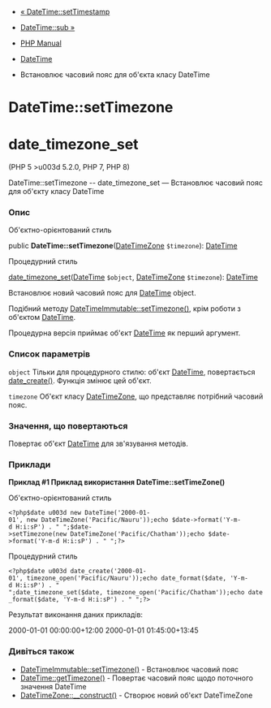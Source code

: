 - [« DateTime::setTimestamp](datetime.settimestamp.md)
- [DateTime::sub »](datetime.sub.md)

- [PHP Manual](index.md)
- [DateTime](class.datetime.md)
- Встановлює часовий пояс для об'єкта класу DateTime

# DateTime::setTimezone

# date_timezone_set

(PHP 5 \>u003d 5.2.0, PHP 7, PHP 8)

DateTime::setTimezone -- date_timezone_set — Встановлює часовий пояс
для об'єкту класу DateTime

### Опис

Об'єктно-орієнтований стиль

public **DateTime::setTimezone**([DateTimeZone](class.datetimezone.md)
`$timezone`): [DateTime](class.datetime.md)

Процедурний стиль

[date_timezone_set](function.date-timezone-set.md)([DateTime](class.datetime.md)
`$object`, [DateTimeZone](class.datetimezone.md) `$timezone`):
[DateTime](class.datetime.md)

Встановлює новий часовий пояс для [DateTime](class.datetime.md)
object.

Подібний методу
[DateTimeImmutable::setTimezone()](datetimeimmutable.settimezone.md),
крім роботи з об'єктом [DateTime](class.datetime.md).

Процедурна версія приймає об'єкт [DateTime](class.datetime.md)
як перший аргумент.

### Список параметрів

`object`
Тільки для процедурного стилю: об'єкт [DateTime](class.datetime.md),
повертається [date_create()](function.date-create.md). Функція
змінює цей об'єкт.

`timezone`
Об'єкт класу [DateTimeZone](class.datetimezone.md), що представляє
потрібний часовий пояс.

### Значення, що повертаються

Повертає об'єкт [DateTime](class.datetime.md) для зв'язування
методів.

### Приклади

**Приклад #1 Приклад використання **DateTime::setTimeZone()****

Об'єктно-орієнтований стиль

` <?php$date u003d new DateTime('2000-01-01', new DateTimeZone('Pacific/Nauru'));echo $date->format('Y-m-d H:i:sP') . "
";$date->setTimezone(new DateTimeZone('Pacific/Chatham'));echo $date->format('Y-m-d H:i:sP') . "
";?> `

Процедурний стиль

` <?php$date u003d date_create('2000-01-01', timezone_open('Pacific/Nauru'));echo date_format($date, 'Y-m-d H:i:sP') . "
";date_timezone_set($date, timezone_open('Pacific/Chatham'));echo date_format($date, 'Y-m-d H:i:sP') . "
";?> `

Результат виконання даних прикладів:

2000-01-01 00:00:00+12:00
2000-01-01 01:45:00+13:45

### Дивіться також

- [DateTimeImmutable::setTimezone()](datetimeimmutable.settimezone.md) -
Встановлює часовий пояс
- [DateTime::getTimezone()](datetime.gettimezone.md) - Повертає
часовий пояс щодо поточного значення DateTime
- [DateTimeZone::\_\_construct()](datetimezone.construct.md) -
Створює новий об'єкт DateTimeZone
